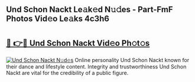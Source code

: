 ## Und Schon Nackt Le𝚊k𝚎d N𝚞𝚍es - Part-FmF Photos Vid𝚎o Le𝚊ks 4c3h6

# <h2><a href="http://fb7m9q.evod.top/?m=Und+Schon+Nackt">🔗 👉🔴 Und Schon Nackt Vid𝚎o Ph𝚘t𝚘s</a></h2>

[![Und Schon Nackt N𝚞d𝚎s](https://i.imgur.com/8V9OHl7.gif)](http://fb7m9q.evod.top/?m=Und+Schon+Nackt)
Online personality Und Schon Nackt known for their dance and lifestyle content. Integrity and trustworthiness Und Schon Nackt are vital for the credibility of a public figure. 
